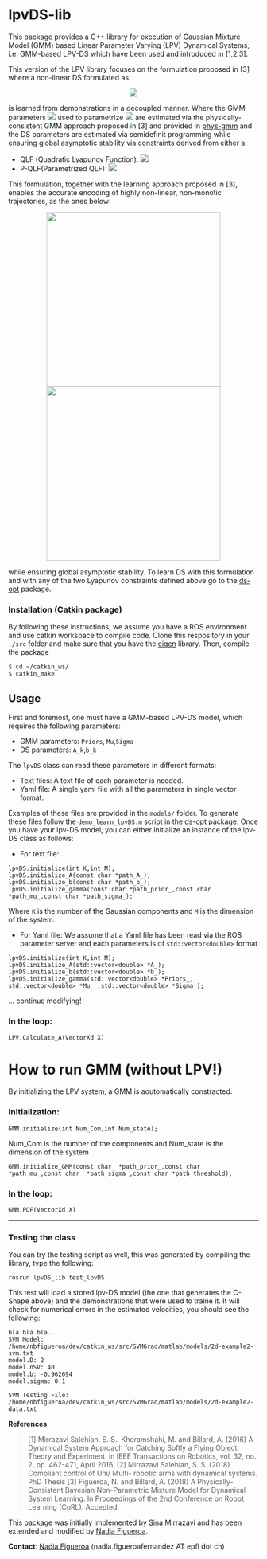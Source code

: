 # lpvDS-lib
This package provides a C++ library for execution of Gaussian Mixture Model (GMM) based Linear Parameter Varying (LPV) Dynamical Systems; i.e. GMM-based LPV-DS which have been used and introduced in [1,2,3]. 

This version of the LPV library focuses on the formulation proposed in [3] where a non-linear DS formulated as:
<p align="center">
<img src="https://github.com/nbfigueroa/LPV/blob/nadia/img/f_x.gif"></>
  
is learned from demonstrations in a decoupled manner. Where the GMM parameters <img src="https://github.com/nbfigueroa/LPV/blob/nadia/img/theta_gamma.gif"> used to parametrize <img src="https://github.com/nbfigueroa/LPV/blob/nadia/img/gamma.gif"> are estimated via the physically-consistent GMM approach proposed in [3] and provided in [phys-gmm](https://github.com/nbfigueroa/phys-gmm) and the DS parameters are estimated via semidefinit programming while ensuring global asymptotic stability via constraints derived from either a:
- QLF (Quadratic Lyapunov Function): <img src="https://github.com/nbfigueroa/LPV/blob/nadia/img/stab_qlf.gif">
- P-QLF(Parametrized QLF):  <img src="https://github.com/nbfigueroa/LPV/blob/nadia/img/stab_pqlf.gif">

This formulation, together with the learning approach proposed in [3], enables the accurate encoding of highly non-linear, non-monotic trajectories, as the ones below:

<p align="center">
<img src="https://github.com/nbfigueroa/LPV/blob/nadia/img/3D-CShape-bottom_lpvO3.png"  width="350"><img src="https://github.com/nbfigueroa/LPV/blob/nadia/img/3D-Sink_lpvO3.png"  width="350"></>


while ensuring global asymptotic stability. To learn DS with this formulation and with any of the two Lyapunov constraints defined above go to the [ds-opt](https://github.com/nbfigueroa/ds-opt) package.

### Installation (Catkin package)
By following these instructions, we assume you have a ROS environment and use catkin workspace to compile code. 
Clone this respository in your ```./src``` folder and make sure that you have the [eigen](http://eigen.tuxfamily.org/index.php?title=Main_Page) library. Then, compile the package
```
$ cd ~/catkin_ws/
$ catkin_make
```
## Usage
First and foremost, one must have a GMM-based LPV-DS model, which requires the following parameters:
- GMM parameters: ``Priors``, ``Mu``,``Sigma``
- DS parameters:  ``A_k``,``b_k``

The ``lpvDS`` class can read these parameters in different formats:
- Text files: A text file of each parameter is needed.
- Yaml file: A single yaml file with all the parameters in single vector format.

Examples of these files are provided in the ``models/`` folder. To generate these files follow the ``demo_learn_lpvDS.m`` script in the [ds-opt](https://github.com/nbfigueroa/ds-opt) package. Once you have your lpv-DS model, you can either initialize an instance of the lpv-DS class as follows:

- For text file:
```
lpvDS.initialize(int K,int M);
lpvDS.initialize_A(const char *path_A_);
lpvDS.initialize_b(const char *path_b_);
lpvDS.initialize_gamma(const char *path_prior_,const char *path_mu_,const char *path_sigma_);
```
Where ``K`` is the number of the Gaussian components and ``M`` is the dimension of the system.

- For Yaml file: We assume that a Yaml file has been read via the ROS parameter server and each parameters is of ``std::vector<double>`` format

```
lpvDS.initialize(int K,int M);
lpvDS.initialize_A(std::vector<double> *A_);
lpvDS.initialize_b(std::vector<double> *b_);
lpvDS.initialize_gamma(std::vector<double> *Priors_, std::vector<double> *Mu_ ,std::vector<double> *Sigma_);
```

... continue modifying!
### In the loop:
```
LPV.Calculate_A(VectorXd X)
```

# How to run GMM (without LPV!)

By initializing the LPV system, a GMM is aoutomatically constracted.

### Initialization:
```
GMM.initialize(int Num_Com,int Num_state);
```
Num_Com is the number of the components and 
Num_state is the dimension of the system
```
GMM.initialize_GMM(const char  *path_prior_,const char  *path_mu_,const char  *path_sigma_,const char *path_threshold);
```

### In the loop:
```
GMM.PDF(VectorXd X)
```

---
### Testing the class
You can try the testing script as well, this was generated by compiling the library,  type the following:
```
rosrun lpvDS_lib test_lpvDS
```
This test will load a stored lpv-DS model (the one that generates the C-Shape above) and the demonstrations that were used to traine it. It will check for numerical errors in the estimated velocities, you should see the following:
```
bla bla bla..
SVM Model: /home/nbfigueroa/dev/catkin_ws/src/SVMGrad/matlab/models/2d-example2-svm.txt
model.D: 2
model.nSV: 40
model.b: -0.962694
model.sigma: 0.1

SVM Testing File: /home/nbfigueroa/dev/catkin_ws/src/SVMGrad/matlab/models/2d-example2-data.txt
```

**References**     
> [1] Mirrazavi Salehian, S. S., Khoramshahi, M. and Billard, A. (2016) A Dynamical System Approach for Catching Softly a Flying Object: Theory and Experiment. in IEEE Transactions on Robotics, vol. 32, no. 2, pp. 462-471, April 2016.
> [2] Mirrazavi Salehian, S. S. (2018) Compliant control of Uni/ Multi- robotic arms with dynamical systems. PhD Thesis
> [3] Figueroa, N. and Billard, A. (2018) A Physically-Consistent Bayesian Non-Parametric Mixture Model for Dynamical System Learning. In Proceedings of the 2nd Conference on Robot Learning (CoRL). Accepted.     

This package was initially implemented by [Sina Mirrazavi](http://lasa.epfl.ch/people/member.php?SCIPER=233855) and has been extended and modified by [Nadia Figueroa](http://lasa.epfl.ch/people/member.php?SCIPER=238387).  

**Contact**: [Nadia Figueroa](http://lasa.epfl.ch/people/member.php?SCIPER=238387) (nadia.figueroafernandez AT epfl dot ch)
